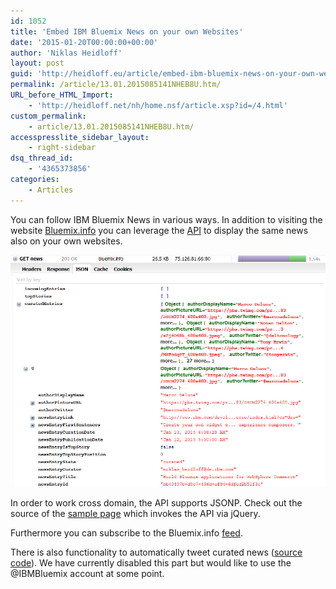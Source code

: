 ```yaml
---
id: 1052
title: 'Embed IBM Bluemix News on your own Websites'
date: '2015-01-20T00:00:00+00:00'
author: 'Niklas Heidloff'
layout: post
guid: 'http://heidloff.eu/article/embed-ibm-bluemix-news-on-your-own-websites/'
permalink: /article/13.01.2015085141NHEB8U.htm/
URL_before_HTML_Import:
    - 'http://heidloff.net/nh/home.nsf/article.xsp?id=/4.html'
custom_permalink:
    - article/13.01.2015085141NHEB8U.htm/
accesspresslite_sidebar_layout:
    - right-sidebar
dsq_thread_id:
    - '4365373856'
categories:
    - Articles
---
```


 You can follow IBM Bluemix News in various ways. In addition to visiting the website [Bluemix.info](http://www.bluemix.info/) you can leverage the [API](https://www.bluemix.info/swagger/index.html) to display the same news also on your own websites.

![image](/assets/img/2015/01/api.png)

 In order to work cross domain, the API supports JSONP. Check out the source of the [sample page](http://www.bluemix.info/crossdomain.html) which invokes the API via jQuery.

 Furthermore you can subscribe to the Bluemix.info [feed](http://www.bluemix.info/feed).

 There is also functionality to automatically tweet curated news ([source code](https://github.com/IBM-Bluemix/news-aggregator/blob/master/src/main/java/net/bluemix/newsaggregator/TwitterUtilities.java)). We have currently disabled this part but would like to use the @IBMBluemix account at some point.